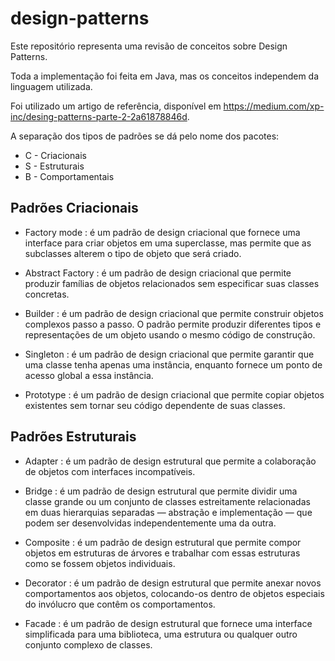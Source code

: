 # design-patterns

Este repositório representa uma revisão de conceitos sobre Design Patterns.

Toda a implementação foi feita em Java, mas os conceitos independem da linguagem utilizada.

Foi utilizado um artigo de referência, disponível em https://medium.com/xp-inc/desing-patterns-parte-2-2a61878846d.

A separação dos tipos de padrões se dá pelo nome dos pacotes:

* C - Criacionais
* S - Estruturais
* B - Comportamentais

## Padrões Criacionais

* Factory mode : é um padrão de design criacional que fornece uma interface para criar objetos em uma superclasse, mas permite que as subclasses alterem o tipo de objeto que será criado.

* Abstract Factory : é um padrão de design criacional que permite produzir famílias de objetos relacionados sem especificar suas classes concretas.

* Builder : é um padrão de design criacional que permite construir objetos complexos passo a passo. O padrão permite produzir diferentes tipos e representações de um objeto usando o mesmo código de construção.

* Singleton : é um padrão de design criacional que permite garantir que uma classe tenha apenas uma instância, enquanto fornece um ponto de acesso global a essa instância.

* Prototype : é um padrão de design criacional que permite copiar objetos existentes sem tornar seu código dependente de suas classes.

## Padrões Estruturais

* Adapter : é um padrão de design estrutural que permite a colaboração de objetos com interfaces incompatíveis.

* Bridge : é um padrão de design estrutural que permite dividir uma classe grande ou um conjunto de classes estreitamente relacionadas em duas hierarquias separadas — abstração e implementação — que podem ser desenvolvidas independentemente uma da outra.

* Composite : é um padrão de design estrutural que permite compor objetos em estruturas de árvores e trabalhar com essas estruturas como se fossem objetos individuais.

* Decorator : é um padrão de design estrutural que permite anexar novos comportamentos aos objetos, colocando-os dentro de objetos especiais do invólucro que contêm os comportamentos.

* Facade : é um padrão de design estrutural que fornece uma interface simplificada para uma biblioteca, uma estrutura ou qualquer outro conjunto complexo de classes.